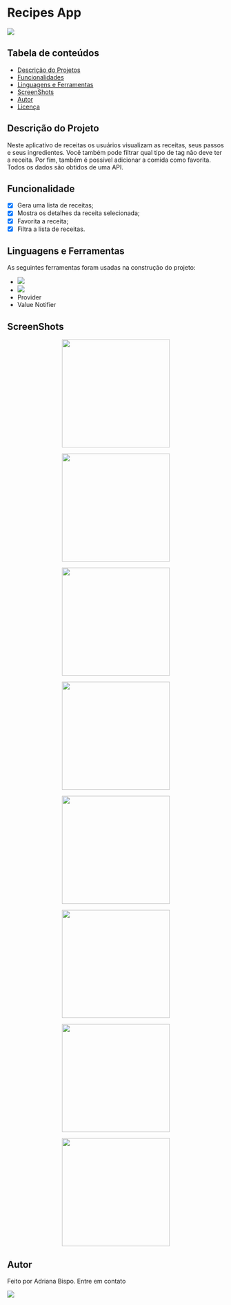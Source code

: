
<h1>Recipes App</h1>

<img src="http://img.shields.io/static/v1?label=STATUS&message=CONCLUIDO&color=GREEN&style=for-the-badge"/>

<h2 id="sumario">Tabela de conteúdos</h2>
<ul>
    <li><a href="#sobre">Descrição do Projetos</a></li>
    <li><a href="#funcionalidade">Funcionalidades</a></li>
    <li><a href="#linguagem">Linguagens e Ferramentas</a></li>
    <li><a href="#screenshot">ScreenShots</a></li>
    <li><a href='#autor'>Autor</a></li>
    <li><a href=#licenca>Licença</a></li>
</ul>
<!-- final sumario -->

<h2 id='sobre'>Descrição do Projeto</h2>

<p>
 Neste aplicativo de receitas os usuários visualizam as receitas, seus passos e seus ingredientes. Você também pode filtrar qual tipo de tag não deve ter a receita. Por fim, também é possível adicionar a comida como favorita. Todos os dados são obtidos de uma API.</p>
<!--final sobre -->

<h2 id='funcionalidade'>Funcionalidade</h2>

- [X] Gera uma lista de receitas;
- [X] Mostra os detalhes da receita selecionada;
- [X] Favorita a receita;
- [X] Filtra a lista de receitas.

<!-- final funcionalidades -->
<h2 id='linguagem'>Linguagens e Ferramentas</h2>

<p>
As seguintes ferramentas foram usadas na construção do projeto:
</p>
<ul>
  <li><img src="https://img.shields.io/badge/Dart-0175C2?style=for-the-badge&logo=dart&logoColor=white">
  </li>
  <li><img src="https://img.shields.io/badge/Flutter-02569B?style=for-the-badge&logo=flutter&logoColor=white"></li>
  <li>Provider</li>
  <li>Value Notifier</li>
</ul>
<!-- final linguagens -->
<h2 id="screenshot">ScreenShots</h2>
    
<p align="center"> 
  <img src="screenshot/cook_app (1).png" width="250px">
  </p>

<p align="center">
  <img src="screenshot/cook_app (2).png" width="250px"/>
</p>

<p align="center"> 
  <img src="screenshot/cook_app (3).png" width="250px"/>
</p>

<p align="center"> 
  <img src="screenshot/cook_app (4).png" width="250px"/>
</p>

<p align="center"> 
  <img src="screenshot/cook_app (5).png" width="250px"/>
</p>

<p align="center"> 
  <img src="screenshot/cook_app (6).png" width="250px"/>
</p>
<p align="center"> 
  <img src="screenshot/cook_app (7).png" width="250px"/>
</p>
<p align="center"> 
  <img src="screenshot/cook_app (6).png" width="250px"/>
</p>

<h2 id="autor">Autor</h2>

  <p>Feito por Adriana Bispo. Entre em contato</p>
  <a href="mailto:adriana.bispo283@gmail.com"><img src="https://img.shields.io/badge/Gmail-D14836?style=for-the-badge&logo=gmail&logoColor=white" target="_blank"></a>

<!--<h2 id='licenca'>Licença</h2>
<p>Este projeto esta sobe a licença: 
</br></br> <img src="http://img.shields.io/static/v1?label=License&message=MIT&color=green&style=for-the-badge"/>
</p>

## Realease History
 <p>1.0.0  Os dados das receitas e suas tags são retiradas de uma variavel local. Um "pseudo banco de dados"</p>
 <p>1.0.1 As receitas são retiradas de uma API</p>

 1.1.0 Os dados são retirados de uma api

 1.1.1 
  mealscrean.dart nomeado para home
  meal_detail_screen.dart para detail_screen.dart
  arquivo de cores criado
  retirado os nomes do bottom bar
  arquivo com os componentes duration, rating e card title criados
  componente custo chip criado
  

## Futuras nelhorias
 Colocar a lista de filtros em outro arquivo.
 colocar em mvp

-->
